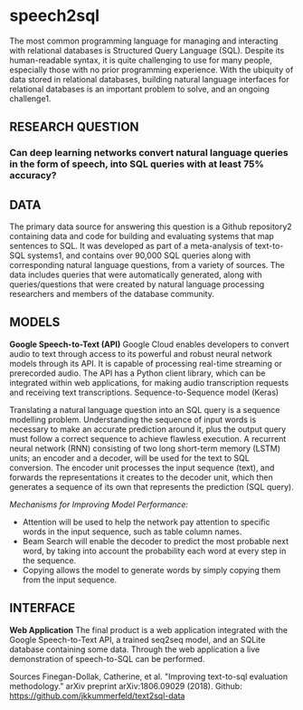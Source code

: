 # speech2sql

The most common programming language for managing and interacting with relational databases is Structured Query Language (SQL). Despite its human-readable syntax, it is quite challenging to use for many people, especially those with no prior programming experience. With the ubiquity of data stored in relational databases, building natural language interfaces for relational databases is an important problem to solve, and an ongoing challenge1.


## RESEARCH QUESTION

### Can deep learning networks convert natural language queries in the form of speech, into SQL queries with at least 75% accuracy?


## DATA

The primary data source for answering this question is a Github repository2 containing data and code for building and evaluating systems that map sentences to SQL. It was developed as part of a meta-analysis of text-to-SQL systems1, and contains over 90,000 SQL queries along with corresponding natural language questions, from a variety of sources.
The data includes queries that were automatically generated, along with queries/questions that were created by natural language processing researchers and members of the database community.


## MODELS

**Google Speech-to-Text (API)**
Google Cloud enables developers to convert audio to text through access to its powerful and robust neural network models through its API. It is capable of processing real-time streaming or prerecorded audio. The API has a Python client library, which can be integrated within web  applications, for making audio transcription requests and receiving text transcriptions.
Sequence-to-Sequence model (Keras)

Translating a natural language question into an SQL query is a sequence modelling problem. Understanding the sequence of input words is necessary to make an accurate prediction around it, plus the output query must follow a correct sequence to achieve flawless execution.
A recurrent neural network (RNN) consisting of two long short-term memory (LSTM) units; an encoder and a decoder, will be used for the text to SQL conversion. The encoder unit processes the input sequence (text), and forwards the representations it creates to the decoder unit, which then generates a sequence of its own that represents the prediction (SQL query).

*Mechanisms for Improving Model Performance:*
- Attention will be used to help the network pay attention to specific words in the input sequence, such as table column names.
- Beam Search will enable the decoder to predict the most probable next word, by taking into account the probability each word at every step in the sequence.
- Copying allows the model to generate words by simply copying them from the input sequence.


## INTERFACE

**Web Application**
The final product is a web application integrated with the Google Speech-to-Text API, a trained seq2seq model, and an SQLite database containing some data. Through the web application a live demonstration of speech-to-SQL can be performed.


Sources
Finegan-Dollak, Catherine, et al. "Improving text-to-sql evaluation methodology." arXiv preprint arXiv:1806.09029 (2018).
Github: https://github.com/jkkummerfeld/text2sql-data
